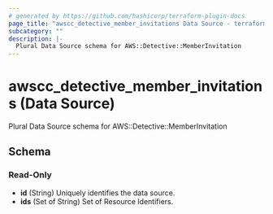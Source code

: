 ```yaml
---
# generated by https://github.com/hashicorp/terraform-plugin-docs
page_title: "awscc_detective_member_invitations Data Source - terraform-provider-awscc"
subcategory: ""
description: |-
  Plural Data Source schema for AWS::Detective::MemberInvitation
---
```


# awscc_detective_member_invitations (Data Source)

Plural Data Source schema for AWS::Detective::MemberInvitation



<!-- schema generated by tfplugindocs -->
## Schema

### Read-Only

- **id** (String) Uniquely identifies the data source.
- **ids** (Set of String) Set of Resource Identifiers.


